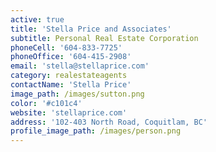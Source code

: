 ```yaml
---
active: true
title: 'Stella Price and Associates'
subtitle: Personal Real Estate Corporation
phoneCell: '604-833-7725'
phoneOffice: '604-415-2908'
email: 'stella@stellaprice.com'
category: realestateagents
contactName: 'Stella Price'
image_path: /images/sutton.png
color: '#c101c4'
website: 'stellaprice.com'
address: '102-403 North Road, Coquitlam, BC'
profile_image_path: /images/person.png
---
```

